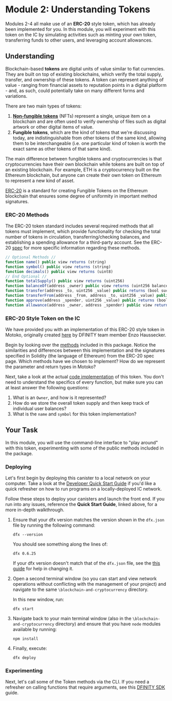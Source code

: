 # Module 2: Understanding Tokens

Modules 2-4 all make use of an **ERC-20** style token, which has already been implemented for you. In this module, you will experiment with this token on the IC by simulating activities such as minting your own token, transferring funds to other users, and leveraging account allowances.

## Understanding

Blockchain-based **tokens** are digital units of value similar to fiat currencies. They are built on top of existing blockchains, which verify the total supply, transfer, and ownership of these tokens. A token can represent anything of value - ranging from financial assets to reputation points in a digital platform - and, as such, could potentially take on many different forms and variations.

There are two main types of tokens:

1. **[Non-fungible tokens](https://en.wikipedia.org/wiki/Non-fungible_token)** (NFTs) represent a single, unique item on a blockchain and are often used to verify ownership of files such as digital artwork or other digital items of value.
2. **Fungible tokens**, which are the kind of tokens that we're discussing today, are indistinguishable from other tokens of the same kind, allowing them to be interchangeable (i.e. one particular kind of token is worth the exact same as other tokens of that same kind).

The main difference between fungible tokens and cryptocurrencies is that cryptocurrencies have their own blockchain while tokens are built on top of an existing blockchain. For example, ETH is a cryptocurrency built on the Ethereum blockchain, but anyone can create their own token on Ethereum to represent a new kind of asset.

[ERC-20](https://ethereum.org/en/developers/docs/standards/tokens/erc-20/) is a standard for creating Fungible Tokens on the Ethereum blockchain that ensures some degree of uniformity in important method signatures.

### ERC-20 Methods

The ERC-20 token standard includes several required methods that all tokens must implement, which provide functionality for checking the total number of tokens in circulation, transferring/checking balances, and establishing a spending allowance for a third-party account. See the ERC-20 [spec](https://eips.ethereum.org/EIPS/eip-20) for more specific information regarding these methods. 

```javascript
// Optional Methods //
function name() public view returns (string)
function symbol() public view returns (string)
function decimals() public view returns (uint8)
// End Optional //
function totalSupply() public view returns (uint256)
function balanceOf(address _owner) public view returns (uint256 balance)
function transfer(address _to, uint256 _value) public returns (bool success)
function transferFrom(address _from, address _to, uint256 _value) public returns (bool success)
function approve(address _spender, uint256 _value) public returns (bool success)
function allowance(address _owner, address _spender) public view returns (uint256 remaining)
```

### ERC-20 Style Token on the IC

We have provided you with an implementation of this ERC-20 style token in Motoko, originally created [here](https://github.com/enzoh/motoko-token) by DFINITY team member Enzo Haussecker. 

Begin by looking over the [methods](https://github.com/DFINITY-Education/blockchain-and-cryptocurrency/tree/main/vendor/motoko-token#the-token-package) included in this package. Notice the similarities and differences between this implementation and the signatures specified in Solidity (the language of Ethereum) from the ERC-20 spec page. Which methods have we chosen to implement? How do we represent the parameter and return types in Motoko?

Next, take a look at the actual [code implementation](https://github.com/DFINITY-Education/blockchain-and-cryptocurrency/blob/main/vendor/motoko-token/app/Token.mo) of this token. You don't need to understand the specifics of every function, but make sure you can at least answer the following questions:

1. What is an `Owner`, and how is it represented?
2. How do we store the overall token supply and then keep track of individual user balances?
3. What is the `name` and `symbol` for this token implementation?

## Your Task

In this module, you will use the command-line interface to "play around" with this token, experimenting with some of the public methods included in the package.

### Deploying

Let's first begin by deploying this canister to a local network on your computer. Take a look at the [Developer Quick Start Guide](https://sdk.dfinity.org/docs/quickstart/quickstart.html) if you'd like a quick refresher on how to run programs on a locally-deployed IC network. 

Follow these steps to deploy your canisters and launch the front end. If you run into any issues, reference the **Quick Start Guide**, linked above,  for a more in-depth walkthrough.

1. Ensure that your dfx version matches the version shown in the `dfx.json` file by running the following command:

   ```
   dfx --version
   ```

   You should see something along the lines of:

   ```
   dfx 0.6.25
   ```

   If your dfx version doesn't match that of the `dfx.json` file, see the [this guide](https://sdk.dfinity.org/docs/developers-guide/install-upgrade-remove.html#install-version) for help in changing it. 

2. Open a second terminal window (so you can start and view network operations without conflicting with the management of your project) and navigate to the same `\blockchain-and-cryptocurrency` directory.

   In this new window, run:

   ```
   dfx start
   ```

3. Navigate back to your main terminal window (also in the `\blockchain-and-cryptocurrency` directory) and ensure that you have `node` modules available by running:

   ```
   npm install
   ```

4. Finally, execute:

   ```
   dfx deploy
   ```

### Experimenting

Next, let's call some of the Token methods via the CLI. If you need a refresher on calling functions that require arguments, see this [DFINITY SDK](https://sdk.dfinity.org/docs/developers-guide/tutorials/hello-location.html) guide.

